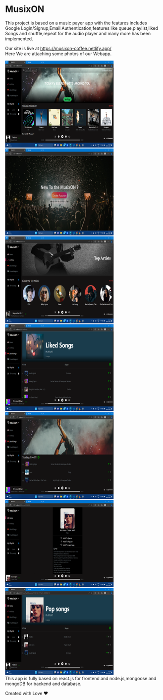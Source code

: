 # MusixON
This project is based on a music payer app with the features includes Google Login/Signup,Email Authentication,features like queue,playlist,liked Songs and shuffle,repeat for the audio player and many more has been implemented.

Our site is live at https://musixon-coffee.netlify.app/
<br>
Here We are attaching some photos of our Webapp.<br>

<img src="https://github.com/arpitgupta1014/MusixON/blob/main/MusixON%20photos/Screenshot%20(288).png" width="350px" height="280px">&nbsp;&nbsp;&nbsp;<img src="https://github.com/arpitgupta1014/MusixON/blob/main/MusixON%20photos/Screenshot%20(287).png" width="350px" height="280px"><br>
<img src="https://github.com/arpitgupta1014/MusixON/blob/main/MusixON%20photos/Screenshot%20(281).png" width="350px" height="280px">&nbsp;&nbsp;&nbsp;<img src="https://github.com/arpitgupta1014/MusixON/blob/main/MusixON%20photos/Screenshot%20(282).png" width="350px" height="280px"><br>
<img src="https://github.com/arpitgupta1014/MusixON/blob/main/MusixON%20photos/Screenshot%20(283).png" width="350px" height="280px">&nbsp;&nbsp;&nbsp;<img src="https://github.com/arpitgupta1014/MusixON/blob/main/MusixON%20photos/Screenshot%20(284).png" width="350px" height="280px"><br>
<img src="https://github.com/arpitgupta1014/MusixON/blob/main/MusixON%20photos/Screenshot%20(285).png" width="350px" height="280px"><br>
This app is fully based on react.js for frontend and node.js,mongoose and mongoDB for backend and database.

Created with Love :heart:
